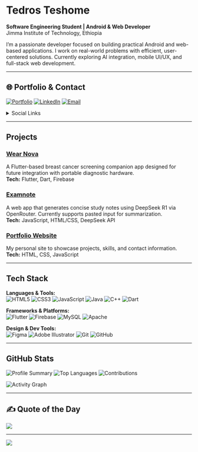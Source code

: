 # Tedros Teshome

**Software Engineering Student | Android & Web Developer**  
Jimma Institute of Technology, Ethiopia

I’m a passionate developer focused on building practical Android and web-based applications. I work on real-world problems with efficient, user-centered solutions. Currently exploring AI integration, mobile UI/UX, and full-stack web development.

---

## 🌐 Portfolio & Contact

[![Portfolio](https://img.shields.io/badge/Portfolio-%23000000.svg?logo=internet-explorer&logoColor=white)](https://tedrosportfolio.netlify.app)
[![LinkedIn](https://img.shields.io/badge/LinkedIn-%230077B5.svg?logo=linkedin&logoColor=white)](https://linkedin.com/in/SeriousRasCode)
[![Email](https://img.shields.io/badge/Email-D14836?logo=gmail&logoColor=white)](mailto:tedroszion@gmail.com)

<details>
<summary>Social Links</summary>

[![Facebook](https://img.shields.io/badge/Facebook-%231877F2.svg?logo=Facebook&logoColor=white)](https://facebook.com/SeriousRas)  
[![Instagram](https://img.shields.io/badge/Instagram-%23E4405F.svg?logo=Instagram&logoColor=white)](https://instagram.com/SeriousRas)  
[![TikTok](https://img.shields.io/badge/TikTok-%23000000.svg?logo=TikTok&logoColor=white)](https://tiktok.com/@SeriousRas)  
[![Pinterest](https://img.shields.io/badge/Pinterest-%23E60023.svg?logo=Pinterest&logoColor=white)](https://pinterest.com/SeriousRas)

</details>

---

## Projects

### [Wear Nova](https://github.com/SeriousRasCode/wear-nova)
A Flutter-based breast cancer screening companion app designed for future integration with portable diagnostic hardware.  
**Tech:** Flutter, Dart, Firebase

### [Examnote](https://github.com/SeriousRasCode/examnote)
A web app that generates concise study notes using DeepSeek R1 via OpenRouter. Currently supports pasted input for summarization.  
**Tech:** JavaScript, HTML/CSS, DeepSeek API

### [Portfolio Website](https://tedrosportfolio.netlify.app)
My personal site to showcase projects, skills, and contact information.  
**Tech:** HTML, CSS, JavaScript

---

## Tech Stack

**Languages & Tools:**  
![HTML5](https://img.shields.io/badge/html5-%23E34F26.svg?style=flat&logo=html5&logoColor=white)
![CSS3](https://img.shields.io/badge/css3-%231572B6.svg?style=flat&logo=css3&logoColor=white)
![JavaScript](https://img.shields.io/badge/javascript-%23323330.svg?style=flat&logo=javascript&logoColor=%23F7DF1E)
![Java](https://img.shields.io/badge/java-%23ED8B00.svg?style=flat&logo=openjdk&logoColor=white)
![C++](https://img.shields.io/badge/c++-%2300599C.svg?style=flat&logo=c%2B%2B&logoColor=white)
![Dart](https://img.shields.io/badge/Dart-0175C2?style=flat&logo=dart&logoColor=white)

**Frameworks & Platforms:**  
![Flutter](https://img.shields.io/badge/Flutter-02569B?style=flat&logo=flutter&logoColor=white)
![Firebase](https://img.shields.io/badge/firebase-%23039BE5.svg?style=flat&logo=firebase)
![MySQL](https://img.shields.io/badge/mysql-4479A1.svg?style=flat&logo=mysql&logoColor=white)
![Apache](https://img.shields.io/badge/apache-%23D42029.svg?style=flat&logo=apache&logoColor=white)

**Design & Dev Tools:**  
![Figma](https://img.shields.io/badge/figma-%23F24E1E.svg?style=flat&logo=figma&logoColor=white)
![Adobe Illustrator](https://img.shields.io/badge/adobe%20illustrator-%23FF9A00.svg?style=flat&logo=adobe%20illustrator&logoColor=white)
![Git](https://img.shields.io/badge/git-%23F05033.svg?style=flat&logo=git&logoColor=white)
![GitHub](https://img.shields.io/badge/github-%23121011.svg?style=flat&logo=github&logoColor=white)

---

## GitHub Stats

![Profile Summary](https://github-profile-summary-cards.vercel.app/api/cards/profile-details?username=SeriousRasCode&theme=github_dark)
![Top Languages](https://github-profile-summary-cards.vercel.app/api/cards/most-commit-language?username=SeriousRasCode&theme=github_dark)
![Contributions](https://github-contributor-stats.vercel.app/api?username=SeriousRasCode&limit=5&theme=dark)

![Activity Graph](https://github-readme-activity-graph.vercel.app/graph?username=SeriousRasCode&bg_color=0d1117&color=00e5ff&line=00e5ff&point=ffffff&area=true&hide_border=true)

---

## ✍️ Quote of the Day
![](https://quotes-github-readme.vercel.app/api?type=horizontal&theme=radical)

---

[![](https://visitcount.itsvg.in/api?id=SeriousRasCode&icon=0&color=0)](https://visitcount.itsvg.in)

<!-- GitHub README last updated by Tedros Teshome -->

